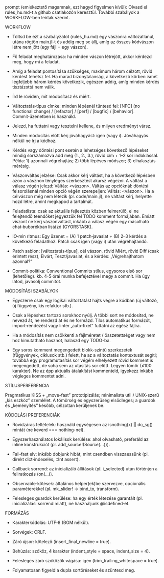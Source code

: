 prompt (emlékeztető magamnak, ezt hagyd figyelmen kívül): Olvasd el rules_hu.md-t a github csatlakozón keresztül. További szabályok a WORKFLOW-ben leírtak szerint.

WORKFLOW

* Töltsd be ezt a szabályzatot (rules_hu.md) egy vászonra változatlanul, utána rögtön main.jl-t és addig meg se állj, amíg az összes kódvászon létre nem jött (egy fájl = egy vászon).

* Fő feladat meghatározása: ha minden vászon létrejött, akkor kérdezd meg, hogy mi a feladat.

* Amíg a feladat pontosítása szükséges, maximum három célzott, rövid kérdést tehetsz fel. Ha marad bizonytalanság, a következő körben ismét legfeljebb három kérdés következik, egészen addig, amíg minden kérdés tisztázottá nem válik.

* Írd le röviden, mit módosítasz és miért.

* Változtatás‑típus címke: minden lépésnél tüntesd fel: \[NFC] (no functional change) / \[refactor] / \[perf] / \[bugfix] / \[behavior]. Commit‑üzenetben is használd.

* Jelezd, ha futtatni vagy tesztelni kellene, és milyen eredményt vársz.

* Minden módosítás előtt kérj jóváhagyást: igen (vagy i). Jóváhagyás nélkül ne írj a kódhoz.

* Kérdés vagy döntési pont esetén a lehetséges következő lépéseket mindig sorszámozva add meg (1., 2., 3.), rövid cím + 1–2 sor indoklással. Példa: 1) azonnali végrehajtás; 2) több lépéses módszer; 3) elhalasztás mérésig.

* Vászonváltás jelzése: Csak akkor kérj váltást, ha a következő lépésben azon a vásznon tényleges szerkesztést akarsz végezni. A váltást a válasz végén jelezd: Váltás: \<vászon>. Váltás az opcióknál: döntési felsorolásnál minden opció végén szerepeljen: Váltás: \<vászon>. Ha a célvászon még nem létezik (pl. code/main.jl), ne váltást kérj, helyette hozd létre, amint megkapod a tartalmát.

* Feladatlista: csak az aktuális fejlesztés közben felmerülő, el ne felejtendő teendőket jegyezzük fel TODO komment formájában. Emiatt viszont ne kérj vászonváltást, inkább a válasz végén egy másolható chat‑buborékban listázd (GYORSTASK).

* IO‑min ritmus: Egy üzenet = (A) 1 patch‑javaslat + (B) 2–3 kérdés a következő feladathoz. Patch csak igen (vagy i) után végrehajtandó.

* Patch sablon: \[változtatás‑típus], cél vászon, rövid Miért, rövid Diff (csak érintett rész), Elvárt, Teszt/javaslat, és a kérdés: „Végrehajthatom azonnal?”

* Commit‑politika: Conventional Commits stílus, egysoros első sor (lehetőleg). kb. 4-5 órai munka befejeztével megy a commit. Ha úgy látod, javasolj commitot.

MÓDOSÍTÁSI SZABÁLYOK

* Egyszerre csak egy logikai változtatást hajts végre a kódban (új változó, új függvény, kis refaktor stb.).

* Csak a lépéshez tartozó sorokhoz nyúlj. A többi sort ne módosítsd, ne nevezd át, ne rendezd át és ne formázd. Tilos automatikus formázót, import‑rendezést vagy linter „auto‑fixet” futtatni az egész fájlra.

* Ha a módosítás nem csökkenti a fájlméretet / összetettséget vagy nem hoz kimutatható hasznot, halaszd egy TODO-ba.

* Egy soros komment megengedett blokk-szintű szerkezetek (függvények, ciklusok stb.) felett, ha az a változtatás kontextusát segíti; továbbá egy programutasítás sor végém  elhelyezett rövid komment is megengedett, de soha sem az utasítás sor előtt. Legyen tömör (≤100 karakter). Ne az épp aktuális átalakítást kommenteld, igyekezz inkább végleges kommentet adni.

STÍLUSPERFERENCIA

Pragmatikus KISS + „move-fast” prototipizálás; minimalista util / UNIX-szerű „kis eszköz” szemlélet. A tömörség és egyszerűség elsődleges; a guardok és „keményítés” később, célzottan kerüljenek be.

KÓDOLÁSI PREFERENCIÁK

* Rövidzáras feltételek: használd egységesen az isnothing(x) || do\_sg() mintát (ne keverd === nothing-nel).

* Egyszerhasználatos lokálisok kerülése: ahol olvasható, preferáld az inline konstrukciót (pl. add\_source!(Source(...))).

* Fail‑fast elv: inkább dobjunk hibát, mint csendben visszaessünk (pl. direkt dict‑indexelés, ::Int assert).

* Callback sorrend: az inicializáló állítások (pl. i\_selected) után történjen a feliratkozás (on(...)).

* Observable‑kötések: általános helper(ek)be szervezve, opcionális paraméterekkel (pl. mk\_slider! → bind\_to, transform).

* Felesleges guardok kerülése: ha egy érték létezése garantált (pl. inicializálási sorrend miatt), ne használjunk @isdefined‑et.

FORMÁZÁS

* Karakterkódolás: UTF‑8 (BOM nélkül).

* Sorvégek: CRLF.

* Záró újsor: kötelező (insert\_final\_newline = true).

* Behúzás: szóköz, 4 karakter (indent\_style = space, indent\_size = 4).

* Felesleges záró szóközök vágása: igen (trim\_trailing\_whitespace = true).

* Folyamatosan figyeld a dupla sortöréseket és szüntesd meg.
